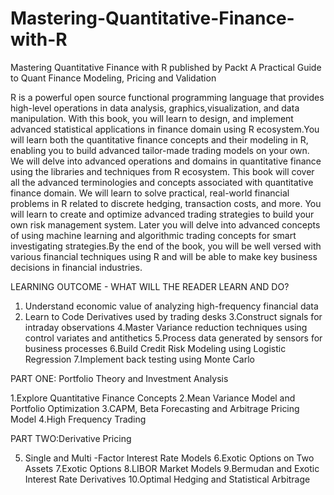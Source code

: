 # Mastering-Quantitative-Finance-with-R
Mastering Quantitative Finance with R published by Packt
A Practical Guide to Quant Finance Modeling, Pricing and Validation

R is a powerful open source functional programming language that provides high-level operations in data analysis, graphics,visualization, and data manipulation. With this book, you will learn to design, and implement advanced statistical applications in finance domain using R ecosystem.You will learn both the quantitative finance concepts and their modeling in R, enabling you to build advanced tailor-made trading models on your own. We will delve into advanced operations and domains in quantitative finance using the libraries and techniques from R ecosystem. This book will cover all the advanced terminologies and concepts associated with quantitative finance domain. We will learn to solve practical, real-world financial problems in R related to discrete hedging, transaction costs, and more. You will learn to create and optimize advanced trading strategies to build your own risk management system. Later you will delve into advanced concepts of using machine learning and algorithmic trading concepts for smart investigating strategies.By the end of the book, you will be well versed with various financial techniques using R and will be able to make key business decisions in financial industries.



LEARNING OUTCOME - WHAT WILL THE READER LEARN AND DO?

1. Understand economic value of analyzing high-frequency financial data
2. Learn to Code Derivatives used by trading desks
3.Construct signals for intraday observations
4.Master Variance reduction techniques using control variates and antithetics
5.Process data generated by sensors for business processes
6.Build Credit Risk Modeling using Logistic Regression
7.Implement back testing using Monte Carlo



PART ONE: Portfolio Theory and Investment Analysis
  
1.Explore Quantitative Finance Concepts
2.Mean Variance Model and Portfolio Optimization
3.CAPM, Beta Forecasting and Arbitrage Pricing Model
4.High Frequency Trading
 
PART TWO:Derivative Pricing

5. Single and Multi -Factor Interest Rate Models
6.Exotic Options on Two Assets
7.Exotic Options
8.LIBOR Market Models
9.Bermudan and Exotic Interest Rate Derivatives
10.Optimal Hedging and Statistical Arbitrage
